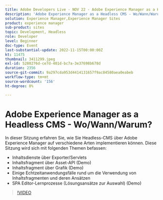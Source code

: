 ```yaml
---
title: Adobe Developers Live - NOV 22 - Adobe Experience Manager as a Headless CMS - Wo/Wann/Warum?
description: 'Adobe Experience Manager as a Headless CMS - Wo/Wann/Warum?In dieser Sitzung erfahren Sie, wie Sie Headless-CMS über Adobe Experience Manager auf viele Arten implementieren. In dieser Sitzung wird Folgendes behandelt: Inhaltsdienste über Exporter/Servlets Inhaltsfragment über Asset-API (Demo) Inhaltsfragment per GraphQL (Demo) Einige Echtzeitanwendungsfälle rund um die Verwendung von Inhaltsfragmenten und deren Ansätze SPA Editor-Lernprozessen (Einige Lösungsansätze zur Auswahl) (Demo)'
solution: Experience Manager,Experience Manager Sites
product: experience manager
sub-product: sites
topic: Development, Headless
role: Developer
level: Beginner
doc-type: Event
last-substantial-update: 2022-11-15T00:00:00Z
kt: 11475
thumbnail: 3411299.jpeg
exl-id: 5280276d-ce7d-401d-bc7a-3e37698b678d
duration: 2356
source-git-commit: 9a297cda953d4414131657f9ac84580aea0eabeb
workflow-type: tm+mt
source-wordcount: '156'
ht-degree: 0%

---
```


# Adobe Experience Manager as a Headless CMS - Wo/Wann/Warum?

In dieser Sitzung erfahren Sie, wie Sie Headless-CMS über Adobe Experience Manager auf verschiedene Arten implementieren können. Diese Sitzung wird sich mit folgenden Themen befassen:

* Inhaltsdienste über Exporter/Servlets
* Inhaltsfragment über Asset-API (Demo)
* Inhaltsfragment über Grafik (Demo)
* Einige Echtzeitanwendungsfälle rund um die Verwendung von Inhaltsfragmenten und deren Ansätzen
* SPA Editor-Lernprozesse (Lösungsansätze zur Auswahl) (Demo)

>[!VIDEO](https://video.tv.adobe.com/v/3411299/?quality=12&learn=on)
